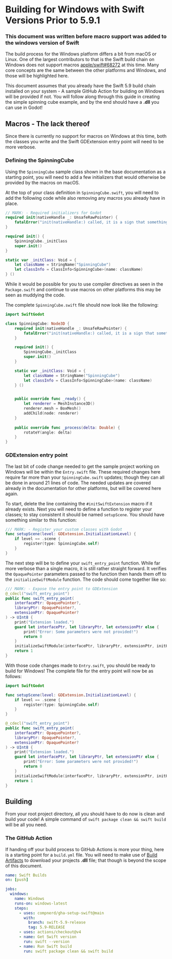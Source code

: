 # Building for Windows with Swift Versions Prior to 5.9.1

### This document was written before macro support was added to the windows version of Swift

The build process for the Windows platform differs a bit from macOS or Linux. 
One of the largest contributors to that is the Swift build chain on Windows does not support macros [apple/swift#68272](https://github.com/apple/swift/issues/68272) at this time.
Many core concepts are the same between the other platforms and Windows, and those will be highlighted here.

This document assumes that you already have the Swift 5.9 build chain installed on your system - A sample GitHub Action for building on Windows will be provided if not. You will follow along through this guide in creating the simple spinning cube example, and by the end should have a __.dll__ you can use in Godot!

## Macros - The lack thereof

Since there is currently no support for macros on Windows at this time, both the classes you write and the Swift GDExtension entry point will need to be more verbose. 

### Defining the SpinningCube

Using the `SpinningCube` sample class shown in the base documentation as a starting point, you will need to add a few initializers that would otherwise be provided by the macros on macOS.

At the top of your class definition in `SpinningCube.swift`, you will need to add the following code while also removing any macros you already have in place.

```swift
// MARK: - Required initializers for Godot
required init(nativeHandle _: UnsafeRawPointer) {
	fatalError("init(nativeHandle:) called, it is a sign that something is wrong, as these objects should not be re-hydrated")
}

required init() {
	SpinningCube._initClass
	super.init()
}

static var _initClass: Void = {
	let className = StringName("SpinningCube")
	let classInfo = ClassInfo<SpinningCube>(name: className)
} ()
```

While it would be possible for you to use compiler directives as seen in the `Package.swift` and continue to use macros on other platforms this may be seen as muddying the code.

The complete `SpinningCube.swift` file should now look like the following:

```swift
import SwiftGodot

class SpinningCube: Node3D {
	required init(nativeHandle _: UnsafeRawPointer) {
		fatalError("init(nativeHandle:) called, it is a sign that something is wrong, as these objects should not be re-hydrated")
	}

	required init() {
		SpinningCube._initClass
		super.init()
	}

	static var _initClass: Void = {
		let className = StringName("SpinningCube")
		let classInfo = ClassInfo<SpinningCube>(name: className)
	} ()


    public override func _ready() {
        let renderer = MeshInstance3D()
        renderer.mesh = BoxMesh()
        addChild(node: renderer)
    }
    
    public override func _process(delta: Double) {
        rotateY(angle: delta)
    }
}
```

### GDExtension entry point

The last bit of code change needed to get the sample project working on Windows will be within the `Entry.swift` file. These required changes here require far more than your `SpinningCube.swift` updates; though they can all be done in around 21 lines of code. The needed updates are covered already in the documentation for other platforms, but will be covered here again.

To start, delete the line containing the `#initSwiftExtension` macro if it already exists. Next you will need to define a function to register your classes; to stay consistent it should be named `setupScene`. You should have something similar to this function:

```swift
/// MARK: - Register your custom classes with Godot
func setupScene(level: GDExtension.InitializationLevel) {
	if level == .scene {
		register(type: SpinningCube.self)
	}
}
```

The next step will be to define your `swift_entry_point` function. While far more verbose than a single macro, it is still rather straight forward. It verifies the `OpaquePointer` parameters passed to the function then hands them off to the `initializeSwiftModule` function. The code should come together like so:

```swift
/// MARK: - Expose the entry point to GDExtension
@_cdecl("swift_entry_point")
public func swift_entry_point(
	interfacePtr: OpaquePointer?,
	libraryPtr: OpaquePointer?,
	extensionPtr: OpaquePointer?
) -> UInt8 {
	print("Extension loaded.")
	guard let interfacePtr, let libraryPtr, let extensionPtr else {
		print("Error: Some parameters were not provided!")
		return 0
	}
	initializeSwiftModule(interfacePtr, libraryPtr, extensionPtr, initHook: setupScene, deInitHook: { x in })
	return 1
}
```

With those code changes made to `Entry.swift`, you should be ready to build for Windows! The complete file for the entry point will now be as follows:

```swift
import SwiftGodot

func setupScene(level: GDExtension.InitializationLevel) {
	if level == .scene {
		register(type: SpinningCube.self)
	}
}

@_cdecl("swift_entry_point")
public func swift_entry_point(
	interfacePtr: OpaquePointer?,
	libraryPtr: OpaquePointer?,
	extensionPtr: OpaquePointer?
) -> UInt8 {
	print("Extension loaded.")
	guard let interfacePtr, let libraryPtr, let extensionPtr else {
		print("Error: Some parameters were not provided!")
		return 0
	}
	initializeSwiftModule(interfacePtr, libraryPtr, extensionPtr, initHook: setupScene, deInitHook: { x in })
	return 1
}
```

## Building

From your root project directory, all you should have to do now is clean and build your code! A simple command of `swift package clean && swift build` will be all you need.

### The GitHub Action

If handing off your build process to GitHub Actions is more your thing, here is a starting point for a `build.yml` file. You will need to make use of [Build Artifacts](https://docs.github.com/en/actions/using-workflows/storing-workflow-data-as-artifacts) to download your projects __.dll__ file; that though is beyond the scope of this document.

```yml
name: Swift Builds
on: [push]

jobs:
  windows:
    name: Windows
    runs-on: windows-latest
    steps:
      - uses: compnerd/gha-setup-swift@main
        with:
          branch: swift-5.9-release
          tag: 5.9-RELEASE
      - uses: actions/checkout@v4
      - name: Get Swift version
        run: swift --version
      - name: Run Swift build
        run: swift package clean && swift build
```
